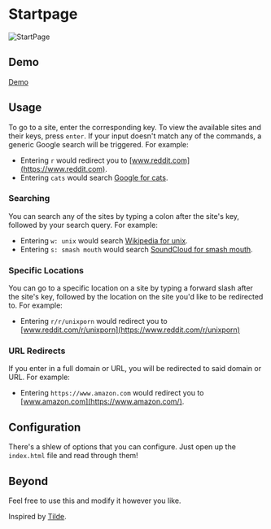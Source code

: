 # Startpage 

![StartPage](https://raw.githubusercontent.com/moraisaugusto/startpage/images/demo.png)


## Demo

[Demo](https://cdn.rawgit.com/aflavio/startpage/master/index.html)

## Usage

To go to a site, enter the corresponding key. To view the available sites and their keys, press `enter`. If your input doesn't match any of the commands, a generic Google search will be triggered. For example:

* Entering `r` would redirect you to [www.reddit.com](https://www.reddit.com).
* Entering `cats` would search [Google for cats](https://www.google.com/search?q=cats).

### Searching

You can search any of the sites by typing a colon after the site's key, followed by your search query. For example:

* Entering `w: unix` would search [Wikipedia for unix](https://en.wikipedia.org/wiki/Unix).
* Entering `s: smash mouth` would search [SoundCloud for smash mouth](https://soundcloud.com/search?q=smash%20mouth).

### Specific Locations

You can go to a specific location on a site by typing a forward slash after the site's key, followed by the location on the site you'd like to be redirected to. For example:

* Entering `r/r/unixporn` would redirect you to [www.reddit.com/r/unixporn](https://www.reddit.com/r/unixporn)

### URL Redirects

If you enter in a full domain or URL, you will be redirected to said domain or URL. For example:

* Entering `https://www.amazon.com` would redirect you to [www.amazon.com](https://www.amazon.com/).

## Configuration

There's a shlew of options that you can configure. Just open up the `index.html` file and read through them!

## Beyond

Feel free to use this and modify it however you like.

Inspired by [Tilde](https://cadejscroggins.github.io/tilde/).
